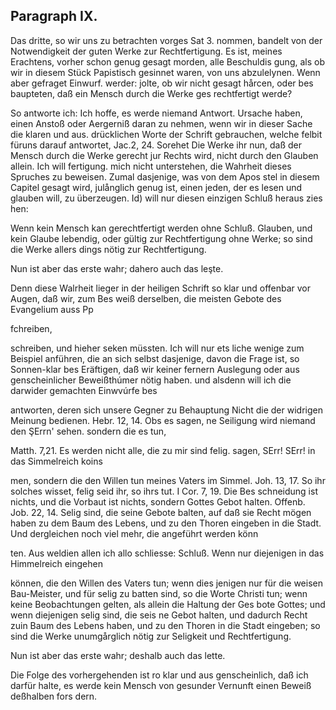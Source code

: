 

<!-- seite 321 -->
Paragraph  IX.
--------------

Das dritte, so wir uns zu betrachten vorges Sat 3. nommen, bandelt von der Notwendigkeit der guten Werke zur Rechtfertigung. Es ist, meines Erachtens, vorher schon genug gesagt morden, alle Beschuldis gung, als ob wir in diesem Stück Papistisch gesinnet waren, von uns abzulelynen. Wenn aber gefraget Einwurf. werder: jolte, ob wir nicht gesagt hårcen, oder bes baupteten, daß ein Mensch durch die Werke ges rechtfertigt werde?

So antworte ich: Ich hoffe, es werde niemand Antwort. Ursache haben, einen Anstoß oder Aergerniß daran zu nehmen, wenn wir in dieser Sache die klaren und aus. drücklichen Worte der Schrift gebrauchen, welche felbit füruns darauf antwortet, Jac.2, 24. Sorehet Die Werke ihr nun, daß der Mensch durch die Werke gerecht jur Rechts wird, nicht durch den Glauben allein. Ich will fertigung. mich nicht unterstehen, die Wahrheit dieses Spruches zu beweisen. Zumal dasjenige, was von dem Apos stel in diesem Capitel gesagt wird, julånglich genug ist, einen jeden, der es lesen und glauben will, zu überzeugen. Id) will nur diesen einzigen Schluß heraus zies hen:

Wenn kein Mensch kan gerechtfertigt werden ohne Schluß. Glauben, und kein Glaube lebendig, oder gültig zur Rechtfertigung ohne Werke; so sind die Werke allers dings nötig zur Rechtfertigung.

Nun ist aber das erste wahr; dahero auch das leşte.

Denn diese Walrheit lieger in der heiligen Schrift so klar und offenbar vor Augen, daß wir, zum Bes weiß derselben, die meisten Gebote des Evangelium auss Pp

fchreiben,
<!-- seite 322 -->
schreiben, und hieher seken müssten. Ich will nur ets liche wenige zum Beispiel anführen, die an sich selbst dasjenige, davon die Frage ist, so Sonnen-klar bes Eräftigen, daß wir keiner fernern Auslegung oder aus genscheinlicher Beweißthúmer nötig haben. und alsdenn will ich die darwider gemachten Einwvúrfe bes

antworten, deren sich unsere Gegner zu Behauptung Nicht die der widrigen Meinung bedienen. Hebr. 12, 14. Obs es sagen, ne Seiligung wird niemand den ŞErrn' sehen. sondern die es tun,

Matth. 7,21. Es werden nicht alle, die zu mir sind felig. sagen, SErr! SErr! in das Simmelreich koins

men, sondern die den Willen tun meines Vaters im Simmel. Joh. 13, 17. So ihr solches wisset, felig seid ihr, so ihrs tut. I Cor. 7, 19. Die Bes schneidung ist nichts, und die Vorbaut ist nichts, sondern Gottes Gebot halten. Offenb. Job. 22, 14. Selig sind, die seine Gebote balten, auf daß sie Recht mögen haben zu dem Baum des Lebens, und zu den Thoren eingeben in die Stadt. Und dergleichen noch viel mehr, die angeführt werden könn

ten. Aus weldien allen ich allo schliesse: Schluß. Wenn nur diejenigen in das Himmelreich eingehen

können, die den Willen des Vaters tun; wenn dies jenigen nur für die weisen Bau-Meister, und für selig zu batten sind, so die Worte Christi tun; wenn keine Beobachtungen gelten, als allein die Haltung der Ges bote Gottes; und wenn diejenigen selig sind, die seis ne Gebot halten, und dadurch Recht zuin Baum des Lebens haben, und zu den Thoren in die Stadt eingeben; so sind die Werke unumgårglich nötig zur Seligkeit und Rechtfertigung.

Nun ist aber das erste wahr; deshalb
 auch das lette.

Die Folge des vorhergehenden ist ro klar und aus genscheinlich, daß ich darfür halte, es werde kein Mensch von gesunder Vernunft einen Beweiß deßhalben fors dern.

